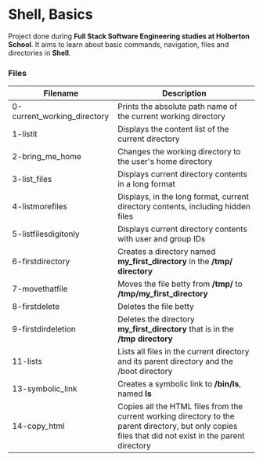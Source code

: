 # Shell, Basics
Project done during **Full Stack Software Engineering studies at Holberton School**. It aims to learn about basic commands, navigation, files and directories in **Shell**.

### Files
| Filename | Description |
| ----------- | ----------- |
| 0-current_working_directory | Prints the absolute path name of the current working directory |
| 1-listit | Displays the content list of the current directory |
| 2-bring_me_home | Changes the working directory to the user's home directory |
| 3-list_files | Displays current directory contents in a long format |
| 4-listmorefiles | Displays, in the long format, current directory contents, including hidden files |
| 5-listfilesdigitonly | Displays current directory contents with user and group IDs |
| 6-firstdirectory | Creates a directory named **my_first_directory** in the **/tmp/ directory** | 
| 7-movethatfile | Moves the file betty from **/tmp/** to **/tmp/my_first_directory** | 
| 8-firstdelete | Deletes the file betty |
| 9-firstdirdeletion | Deletes the directory **my_first_directory** that is in the **/tmp directory** || 10-back | 	Changes the working directory to the previous one |
| 11-lists | Lists all files in the current directory and its parent directory and the /boot directory|| 12-file_type | Prints the type of the file named **iamafile** that is in the **/tmp directory** |
| 13-symbolic_link | Creates a symbolic link to **/bin/ls**, named **__ls__** |
| 14-copy_html | Copies all the HTML files from the current working directory to the parent directory, but only copies files that did not exist in the parent directory |
